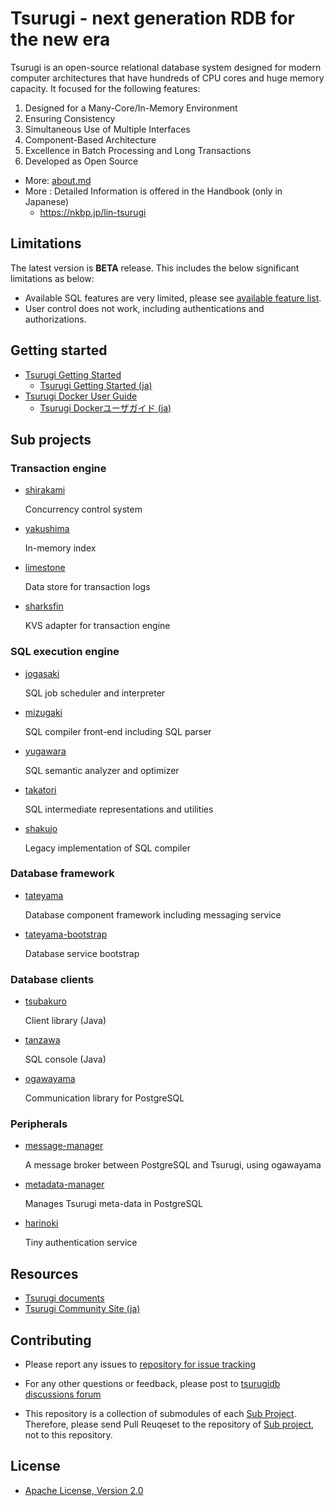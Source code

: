 # Tsurugi - next generation RDB for the new era

Tsurugi is an open-source relational database system designed for modern computer architectures that have hundreds of CPU cores and huge memory capacity.
It focused for the following features:

1. Designed for a Many-Core/In-Memory Environment
2. Ensuring Consistency
3. Simultaneous Use of Multiple Interfaces
4. Component-Based Architecture
5. Excellence in Batch Processing and Long Transactions
6. Developed as Open Source

- More: [about.md](about.md)
- More : Detailed Information is offered in the Handbook (only in Japanese)
  - https://nkbp.jp/lin-tsurugi

## Limitations

The latest version is **BETA** release.
This includes the below significant limitations as below:

* Available SQL features are very limited, please see [available feature list](docs/sql-features.md).
* User control does not work, including authentications and authorizations.

## Getting started

* [Tsurugi Getting Started](docs/getting-started.md)
  * [Tsurugi Getting Started (ja)](docs/getting-started_ja.md)
* [Tsurugi Docker User Guide](docs/docker-tsurugi.md)
  * [Tsurugi Dockerユーザガイド (ja)](docs/docker-tsurugi_ja.md)

## Sub projects

### Transaction engine

* [shirakami](https://github.com/project-tsurugi/shirakami)

  Concurrency control system

* [yakushima](https://github.com/project-tsurugi/yakushima)

  In-memory index

* [limestone](https://github.com/project-tsurugi/limestone)

  Data store for transaction logs

* [sharksfin](https://github.com/project-tsurugi/sharksfin)

  KVS adapter for transaction engine

### SQL execution engine

* [jogasaki](https://github.com/project-tsurugi/jogasaki)

  SQL job scheduler and interpreter

* [mizugaki](https://github.com/project-tsurugi/mizugaki)

  SQL compiler front-end including SQL parser

* [yugawara](https://github.com/project-tsurugi/yugawara)

  SQL semantic analyzer and optimizer

* [takatori](https://github.com/project-tsurugi/takatori)

  SQL intermediate representations and utilities

* [shakujo](https://github.com/project-tsurugi/shakujo)

  Legacy implementation of SQL compiler

### Database framework

* [tateyama](https://github.com/project-tsurugi/tateyama)

  Database component framework including messaging service

* [tateyama-bootstrap](https://github.com/project-tsurugi/tateyama-bootstrap)

  Database service bootstrap

### Database clients

* [tsubakuro](https://github.com/project-tsurugi/tsubakuro)

  Client library (Java)

* [tanzawa](https://github.com/project-tsurugi/tanzawa)

  SQL console (Java)

* [ogawayama](https://github.com/project-tsurugi/ogawayama)

  Communication library for PostgreSQL

### Peripherals

* [message-manager](https://github.com/project-tsurugi/message-manager)

  A message broker between PostgreSQL and Tsurugi, using ogawayama

* [metadata-manager](https://github.com/project-tsurugi/metadata-manager)

  Manages Tsurugi meta-data in PostgreSQL

* [harinoki](https://github.com/project-tsurugi/harinoki)

  Tiny authentication service

## Resources

* [Tsurugi documents](./docs/)
* [Tsurugi Community Site (ja)](https://www.tsurugidb.com/)

## Contributing

* Please report any issues to [repository for issue tracking](https://github.com/project-tsurugi/tsurugidb/issues)

* For any other questions or feedback, please post to [tsurugidb discussions forum](https://github.com/project-tsurugi/tsurugidb/discussions)

* This repository is a collection of submodules of each [Sub Project](#sub-projects). Therefore, please send Pull Reuqeset to the repository of [Sub project](#sub-projects), not to this repository.

## License

* [Apache License, Version 2.0](http://www.apache.org/licenses/LICENSE-2.0)
